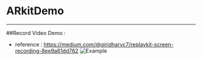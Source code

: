 # ARkitDemo
---
##Record Video Demo :

- reference : https://medium.com/@giridharvc7/replaykit-screen-recording-8ee9a61dd762
![Example](https://github.com/dan12411/ARkitDemo/blob/master/screenRecordDemo.gif)
